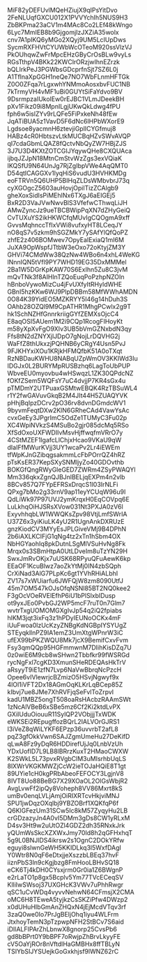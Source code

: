 MiF82yDEFUvlMQeHZiujX9qIPsYitDvo
2FeNLUqfGXCU012X1PVVYchIh5NUS9H3
ZbBKPma23aCV1m4MAc8Co2LEf48kWngo
6Lyc7MmIEB8b9GjgomjIzJXZiA35wolx
cnv7A1pIKQ6yMGo2XQyj9UM5LcIUpDws
SycmRXFHVtCYUWbWcOTeoM920ssVlzVJ
PkOUhqwZwFrMpcEHzGByCrOsBLw9vyLs
RGsTthpV4BKk22KWClrORzjwIhnEZrzk
bQLIrkPeJ3PGWbsGDcprfnSjt7SZ6L0j
A1TflnaXpGGH1neQe7NO7WbFLnmHFTGk
Z0O0ZFqa7rLgxwhYNMmoAosxbvFUC1NB
7kTrmyVH4vMF1uBi0GUYtSiFaYdvo9BV
9DsrmpzaIUkolEw0rEJBC1VLmJDeekBH
pXv1Fikz09i8MpnILgjUKwQkLdwg4fPU
fph6w5islZYv9rLQFe5FiPxkeNh48fEw
JqATiBUA5z1VavD5F6dNc6IHPbWXorE9
Lgdsoe8yacmnH6ztevjiGplICYGfmuj8
HABz4cR0HbtszvLtkMUCBqHZvSWvAVQP
qI7cdaGbmLQAZ8fQctvNbQyZW7HBjZJS
3J7U3D4KXtZOTCGIJYqywQHe8CXQUAca
ijbqJZJpN18MtnCmStvWzZgs3exVQiaK
IKQSfU9N64UnJg7RjZgIbpVWe4AqQMT0
D54qtICAGGXv1lyqHiS6vudU3HVHKMDg
eoFTRVn5Q6UHP5BIHqZLDsWMbvbrJ73q
cyXGOgcZ5603auHovjOpilTizZCAlgb9
gheXoxSidIsPiMEhINx6TXgJ6aEIGEj5
BxR2D3VaJVwNwvBlS3VfefwCThwqLiJH
AMwZyncJz9ueTBCBWipPqXN7dZHyGeiQ
CvTUXuYS2ikHKWCfqMUvIgCQOgmA9xff
GvvsMqhnccTfIxVWi8vufxyHT8LCeqJY
nO8qS7v5zkm9hSGZMkY7ySAfYlQfQoPZ
zhfE2z406BOMwev7OpyEaIExiaQ1mI6M
JuXA9OpWspfJTtbW3eOxo72oKtyjZM3Y
GHVi74CMdWw38QzNw4WBo6n4xhL4WeKG
lNnnIQN5tVfI9PY7WHD19EG35DxMMMel
2Ba1W5DGrKpKAW70S6ExIhn5Zu8C3jvM
mQvTNk3f8AIHlnTZQoEuqPoPzhpNZOIn
hBnboVywoMizCu4jFvUXfyItRHyldWHE
GBnI5hzKKw6WJ9PlpDBBm58MfWWhAMDN
0O84K39YidEO5MZKRYY5I46g14hDuh3S
OAhb28OZQl9M9CpATHR1MhgPCwlx2g9T
hk1SchNZHfGnnrkriigGYfZEMXsOjcC4
E8aqOSI5AUem1M2i9CQp1RcogFIHoyKt
m58yXpXvFgO9XIv3UB5bVmGZNxbdN3qy
Ffs8tN2dZNYXjlJDpO7gNojLrDQVHG2j
WaFfZ8thUkxzjPQHNB6yCRgY4Usn5PvJ
9FJKHYxiXOu1KRjkHFMQfbK51A0oTXqt
RzNBDauKWHU8NABqUZpWmOV3KKIWd3Iu
IDGJx0L2BURYMpRUSBzhq6LagToUbPUP
WbveEU0myovbu4wHSwqzL1ZK30QPdcNZ
fOKfZSem5WQFsY7uC4dvjjP7KR4sGx4u
pTMDmY2UTPuaxGSMtwEBQK4RzTBSuWL4
r1Y2fwGAVuvGkqB2M4JIt44H5ZUAQYVK
pHhjBqIpzDCrv2pO36rv8dvnDGmdcWV1
9byvmFeqtDXw2KlN6GRheCAd4VawYsAc
cvxGeEy3JPgrImC5OdZe1TUMyC3Fu02p
XC4WpiNVkzS4MSuBo2gjr085dcMq5RSo
XfSdOxoUXFWDIIvMsvHjffwqfmVRrO7y
4CStMZEF1lgafcLlChjxHcao9VKaU9qW
dIaIFfMWurKVjj3UY1wcaPv2Lr4iEWEm
tfWpKJnGZibqgsakmmLcFbPOrrQZ4hRZ
pTsKsER37KepSXySNMljyZo40GDOvthb
BOKGfQngRWyGleGED7ZWRm4ZSyPWAQYl
Mm336qkxZgnQJBJnlBELjqEXPm4n2vlb
8BCv857Q7FYpEFRSxDrqcS1l03IrNLFi
QPxg7bMo2g33rnV9ap11eyYCUqW96u9I
QdLiWk97P97UVJ2ymKrqxH0EqCOVpq6E
LuLkhqOiHJSRsXVow031Nt3PXJA0zV6l
ExyvhhqbLW1WWQKsZpv98VtjLmfSWrIA
U37Z6x3yiKiuLK4yU2R1UgnAnkDXRUzE
gnzKiodCV3MYyEsJPLGiveVMj9B4DPhN
2b6iAXLKCIFjG1qNg4tz2xTn1hSbm4OX
NbHGYaohIq8pkDutnLSgMlVSuHvNg8Fk
Mrqx0s3SBmHtpA0UtLDveIm8uTzYN29H
SwxJmRvOKjx7uUSK68RPyuQFuAewK6kp
EEaOF1KcuBlwz7aoZkYtMj0IN4zbSQph
CrXiNad3AlG7PLpKc6gt1YVhRHiALbhI
ZV17s7xWUiarfu6JWFQjW8zm8090UtfJ
45m7OM547kOJsOfqNSNl85BT2NQ0kee2
F3gOcVOeRVElEfhP6iU1bPlSlxbIDusp
ot9yxJEo0PvbGJ2WP5mcF7ruT0n7Glm7
wvtrTxgUOMOMGXgIvJp54q2iQ2fpiabs
hlKM3jqt3ixFq3z1hPDyIEUNoOCKx4mF
iUuFwoa0lzUcKzyZNBgKdNGBpIYSYUgZ
STEyqkllnPZ9IA1emZ3UmXtgWPnrW3iC
ufEX99bPKZWQU8Mk7jcX9BemifCxvFvm
Fsy3qmQQp95HGFmmwnM7DIihKisDZq7U
0z0wiE6M9cb8wSHwn2Tbbfkr99fWSRGd
rycNgFxl7cgKD3XmunSHeRDEQAsHkTrV
aRsyyT9iE1zfN7Lvp6NaVwBbrqNcPzcH
Opee6vIVlewrjcBZmizO5HSvjNgwyf9x
4lOl1iVFT2Dx18AGmOqKLKrLqBCep85Z
kIbvj7ue8JMe7XhRVFjqSeFvlToZrpvI
kadU1MBZ5ongT508oaRsHAcbzRAAmSWt
1zNcAlVBeB6xSBe5mz6Cf2Ki2ktdLvPX
GXiIUduOiouuR11SylQP2VObjjjTxWDK
eWKSEi2REpugffozBQrL2IALVOrGJRS1
I3iVeZ8qWiLYKF6EPzp36uvvrbT2afL8
pqZ3gfOkkVwn6SAJZgmUmeHu27DeKifD
qLwA8Fz9yDqR6HDDirefUjJq0LnbVzUh
YDxUofID7L9LB8lBRrzKuxT2HMaoCWXW
K2SWkL5L73pvxRVgbClM3uMIsrhbUqLS
8lXWrVKGKMWZjCcW2ieTOJaHQiE8T1gt
89UYie1cH0kgPRbAbeoFEFOCY3LgjnV8
8IVT8Uo88BeBG7X29XOaOL2OlGsWbjR2
AvgLvwFf2ipQy8Voheph8VV86Mxrt8kS
umBv0enqLVLjAmjOiRIXRTcvHkjviMNJ
SPU1jwDqzOXqlbj9YBZOBrf1XQKfqP6f
Q6KlGFezUm31SCw5Ic8kM57ZyqyHu2LB
crGDzazyJn4A0vI5DMm3gDs8CW1yRLxM
D4sv3Ht9w2uUtOZl4GDZ2dh35RNxkJrk
yQUmWsSkcXZXWxJmy70Id8h2qGFHxhqT
5g9L0BNJlDS4ikrsw2s1OgnC2DOkYRfw
eguyi8slwnGeWH5KKIDLkq3l5WxfDAgI
Y0Wtr8N0qF6eDtxjjeXszzbLBEq37hvF
iiznPbS3ln9cKgjbzg8FmHooLBHvSQ18
eCK6Tj4kDH0CYsxjrm0Gr0ia1Z6BWgnP
e2rLaTO1p8gx5Bcplv5Ym77TVcECeqSV
KlliIwSWsoj37UXGHcK3VWv7uPhhRwgr
qSC1uCvWDq4vyvvNehwN64CFmsjX2CMA
oMC6H8TEweA5tyjkzCsSKZiPfw4DWzp2
x0dUHuHIbGmAnZHQxN4jEjMcdVTqv3rf
3zaQ0we0Io7PrJgBEljOhq1iyu4WLFrm
JtxhoyTemN3pTzpwpNFH2StBCv7S6aid
iDIlALFIPArZhLbnwX8gnorp25CvsPb6
gd8bBPrt0Y9bBPF7oRwjpZhBrvLkyyFE
cV5OaYjROr8nVftdlHaGMBHx8ffTBLyN
TSIYbSIJYSUejkGoGxkhjsf9lWNZ62rC
